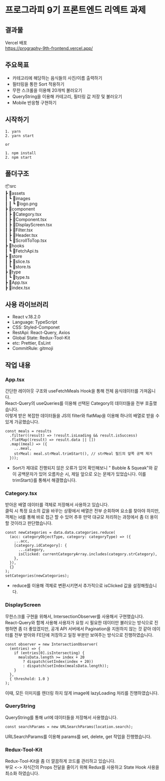 # 프로그라피 9기 프론트엔드 리엑트 과제

## 결과물
Vercel 배포  
https://prography-9th-frontend.vercel.app/

## 주요목표
- 카테고리에 해당하는 음식들의 사진/이름 출력하기
- 필터링을 통한 Sort 적용하기
- 무한 스크롤을 이용해 20개씩 불러오기
- QueryString을 이용해 카테고리, 필터링 값 저장 및 불러오기
- Mobile 반응형 구현하기

## 시작하기
```
1. yarn
2. yarn start

or

1. npm install
2. npm start
```

## 폴더구조
📦src  
 ┣ 📂assets  
 ┃ ┗ 📂images  
 ┃ ┃ ┗ 📜logo.png  
 ┣ 📂component  
 ┃ ┣ 📜Category.tsx  
 ┃ ┣ 📜Component.tsx  
 ┃ ┣ 📜DisplayScreen.tsx  
 ┃ ┣ 📜Filter.tsx  
 ┃ ┣ 📜Header.tsx  
 ┃ ┗ 📜ScrollToTop.tsx  
 ┣ 📂hooks  
 ┃ ┗ 📜FetchApi.ts  
 ┣ 📂store  
 ┃ ┣ 📜slice.ts  
 ┃ ┗ 📜store.ts  
 ┣ 📂type  
 ┃ ┗ 📜type.ts  
 ┣ 📜App.tsx  
 ┣ 📜index.tsx  

## 사용 라이브러리
- React v.18.2.0
- Language: TypeScript
- CSS: Styled-Componet
- RestApi: React-Query, Axios
- Global State: Redux-Tool-Kit
- etc: Prettier, EsLint
- CommitRule: gitmoji

## 작업 내용
### App.tsx
간단한 레이아웃 구조와 useFetchMeals Hook을 통해 전체 음식데이터를 가져옵니다.  
React-Query의 useQueries를 이용해 선택된 Category의 데이터들을 전부 호출했습니다.  
이렇게 받은 복잡한 데이터들을 JS의 filter와 flatMap을 이용해 하나의 배열로 받을 수 있게 가공했습니다.  
```
const meals = results
  .filter((result) => !result.isLoading && result.isSuccess)
  .flatMap((result) => result.data || [])
  .map((meal) => ({
    ...meal,
    strMeal: meal.strMeal.trimStart(), // strMeal 필드의 앞쪽 공백 제거
  }));
```
* Sort가 제대로 진행되지 않은 오류가 있어 확인해보니 " Bubble & Squeak"와 같이 공백문자가 있어 오름차순 시, 제일 앞으로 오는 문제가 있었습니다. 이를 trimStart()를 통해서 해결했습니다.  

### Category.tsx
받아온 배열 데이터를 객체로 저장해서 사용하고 있습니다.  
클릭 시 특정 요소의 값을 바꾸는 상황에서 배열은 전부 순회하며 요소를 찾아야 하지만, 객체는 id를 통해 바로 접근 할 수 있어 추후 만약 대규모 처리하는 과정에서 좀 더 용이할 것이라고 판단했습니다.  
```
const newCategories = data.data.categories.reduce(
  (acc: categoryObjectType, category: categoryType) => ({
    ...acc,
    [category.idCategory]: {
      ...category,
      isClicked: currentCategoryArray.includes(category.strCategory),
    },
  }),
  {}
);
setCategories(newCategories);
```
* reduce를 이용해 객체로 변환시키면서 추가적으로 isClicked 값을 설정해줬습니다.  


### DisplayScreen
무한스크롤 구현을 위해서, IntersectionObserver를 사용해서 구현했습니다.  
React-Query와 함께 사용해 사용자가 요청 시 필요한 데이터만 불러오는 방식으로 진행하면 좀 더 좋았겠지만, 공개 API 서버에서 Pagination을 지원하지 않는 것 같아 데이터를 전부 받아와 FE단에 저장하고 일정 부분만 보여주는 방식으로 진행하였습니다.  
```
const observer = new IntersectionObserver(
  (entries) => {
    if (entries[0].isIntersecting) {
      mealsData.length >= index + 20
        ? dispatch(setIndex(index + 20))
        : dispatch(setIndex(mealsData.length));
    }
  },
  { threshold: 1.0 }
);
```
이때, 모든 이미지를 렌더링 하지 않게 image에 lazyLoading 처리를 진행하였습니다.  
  

### QueryString
QueryString를 통해 url에 데이터들을 저장해서 사용했습니다.  
```
const searchParams = new URLSearchParams(location.search);
```
URLSearchParams를 이용해 params를 set, delete, get 작업을 진행했습니다.  

### Redux-Tool-Kit
Redux-Tool-Kit을 좀 더 깔끔하게 코드를 관리하고 있습니다.  
부모 <-> 자식간의 Props 전달을 줄이기 위해 Redux를 사용하고 State Hook 사용을 최소화 하였습니다.  
